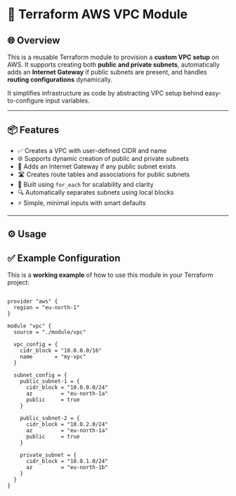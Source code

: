 # 🚀 Terraform AWS VPC Module

## 🌐 Overview

This is a reusable Terraform module to provision a **custom VPC setup** on AWS. It supports creating both **public and private subnets**, automatically adds an **Internet Gateway** if public subnets are present, and handles **routing configurations** dynamically.

It simplifies infrastructure as code by abstracting VPC setup behind easy-to-configure input variables.

---

## 📦 Features

- ✅ Creates a VPC with user-defined CIDR and name
- 🌐 Supports dynamic creation of public and private subnets
- 🔌 Adds an Internet Gateway if any public subnet exists
- 🛣 Creates route tables and associations for public subnets
- 🔁 Built using `for_each` for scalability and clarity
- 🔍 Automatically separates subnets using local blocks
- ⚡ Simple, minimal inputs with smart defaults

---

## ⚙️ Usage

## ✅ Example Configuration

This is a **working example** of how to use this module in your Terraform project:

```

provider "aws" {
  region = "eu-north-1"
}

module "vpc" {
  source = "./module/vpc"

  vpc_config = {
    cidr_block = "10.0.0.0/16"
    name       = "my-vpc"
  }

  subnet_config = {
    public_subnet-1 = {
      cidr_block = "10.0.0.0/24"
      az         = "eu-north-1a"
      public     = true
    }

    public_subnet-2 = {
      cidr_block = "10.0.2.0/24"
      az         = "eu-north-1a"
      public     = true
    }

    private_subnet = {
      cidr_block = "10.0.1.0/24"
      az         = "eu-north-1b"
    }
  }
}

```